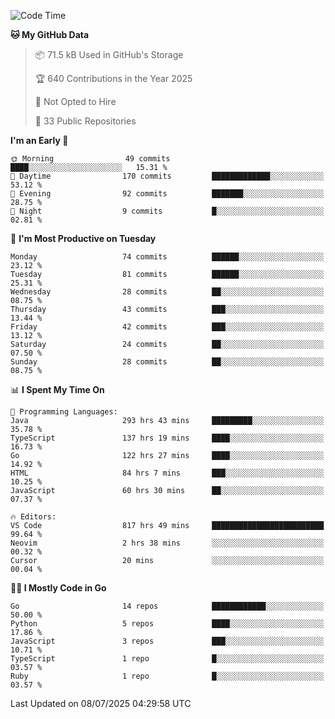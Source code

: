 <!--START_SECTION:thansetan-waka-->
![Code Time](http://img.shields.io/badge/Code%20Time-822%20hrs%203%20mins-blue)

**🐱 My GitHub Data** 

> 📦 71.5 kB Used in GitHub's Storage 
 > 
> 🏆 640 Contributions in the Year 2025
 > 
> 🚫 Not Opted to Hire
 > 
> 📜 33 Public Repositories 
 > 

**I'm an Early 🐤** 

```text
🌞 Morning                49 commits          ████░░░░░░░░░░░░░░░░░░░░░   15.31 % 
🌆 Daytime                170 commits         █████████████░░░░░░░░░░░░   53.12 % 
🌃 Evening                92 commits          ███████░░░░░░░░░░░░░░░░░░   28.75 % 
🌙 Night                  9 commits           █░░░░░░░░░░░░░░░░░░░░░░░░   02.81 % 
```

📅 **I'm Most Productive on Tuesday** 

```text
Monday                   74 commits          ██████░░░░░░░░░░░░░░░░░░░   23.12 % 
Tuesday                  81 commits          ██████░░░░░░░░░░░░░░░░░░░   25.31 % 
Wednesday                28 commits          ██░░░░░░░░░░░░░░░░░░░░░░░   08.75 % 
Thursday                 43 commits          ███░░░░░░░░░░░░░░░░░░░░░░   13.44 % 
Friday                   42 commits          ███░░░░░░░░░░░░░░░░░░░░░░   13.12 % 
Saturday                 24 commits          ██░░░░░░░░░░░░░░░░░░░░░░░   07.50 % 
Sunday                   28 commits          ██░░░░░░░░░░░░░░░░░░░░░░░   08.75 % 
```

📊 **I Spent My Time On** 

```text
💬 Programming Languages: 
Java                     293 hrs 43 mins     █████████░░░░░░░░░░░░░░░░   35.78 % 
TypeScript               137 hrs 19 mins     ████░░░░░░░░░░░░░░░░░░░░░   16.73 % 
Go                       122 hrs 27 mins     ████░░░░░░░░░░░░░░░░░░░░░   14.92 % 
HTML                     84 hrs 7 mins       ███░░░░░░░░░░░░░░░░░░░░░░   10.25 % 
JavaScript               60 hrs 30 mins      ██░░░░░░░░░░░░░░░░░░░░░░░   07.37 % 

🔥 Editors: 
VS Code                  817 hrs 49 mins     █████████████████████████   99.64 % 
Neovim                   2 hrs 38 mins       ░░░░░░░░░░░░░░░░░░░░░░░░░   00.32 % 
Cursor                   20 mins             ░░░░░░░░░░░░░░░░░░░░░░░░░   00.04 % 
```

**🧑‍💻 I Mostly Code in Go** 

```text
Go                       14 repos            ████████████░░░░░░░░░░░░░   50.00 % 
Python                   5 repos             ████░░░░░░░░░░░░░░░░░░░░░   17.86 % 
JavaScript               3 repos             ███░░░░░░░░░░░░░░░░░░░░░░   10.71 % 
TypeScript               1 repo              █░░░░░░░░░░░░░░░░░░░░░░░░   03.57 % 
Ruby                     1 repo              █░░░░░░░░░░░░░░░░░░░░░░░░   03.57 % 
```

Last Updated on 08/07/2025 04:29:58 UTC
<!--END_SECTION:thansetan-waka-->